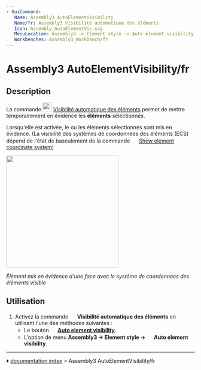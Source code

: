 ```yaml
---
- GuiCommand:
   Name: Assembly3 AutoElementVisibility
   Name/fr: Assembly3 Visibilité automatique des éléments 
   Icon: Assembly_AutoElementVis.svg‎‎
   MenuLocation: Assembly3 -> Element style -> Auto element visibility
   Workbenches: Assembly3_Workbench/fr
---
```


# Assembly3 AutoElementVisibility/fr

## Description

La commande <img alt="" src=images/Assembly_AutoElementVis.svg  style="width:24px;"> [Visibilité automatique des éléments](Assembly3_AutoElementVisibility/fr.md) permet de mettre temporairement en évidence les **éléments** sélectionnés.

Lorsqu\'elle est activée, le ou les éléments sélectionnés sont mis en évidence.  (La visibilité des systèmes de coordonnées des éléments (ECS) dépend de l\'état de basculement de la commande <img alt="" src=images/Assembly_ShowElementCS.svg  style="width:16px;"> [Show element coordinate system](Assembly3_ShowElementCS/fr.md))

<img alt="" src=images/Assembly3_AutoElementVisibility-01.png  style="width:300px;">



*Élément mis en évidence d'une face avec le système de coordonnées des éléments visible*

## Utilisation

1.  Activez la commande <img alt="" src=images/Assembly_AutoElementVis.svg  style="width:16px;"> **Visibilité automatique des éléments** en utilisant l\'une des méthodes suivantes :
    -   Le bouton **<img src="images/Assembly_AutoElementVis.svg" width=16px> [Auto element visibility](Assembly3_AutoElementVisibility/fr.md)**.
    -   L\'option de menu **Assembly3 → Element style → <img src="images/Assembly_AutoElementVis.svg" width=16px> Auto element visibility**.



---
⏵ [documentation index](../README.md) > Assembly3 AutoElementVisibility/fr
